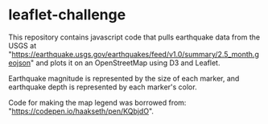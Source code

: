 # leaflet-challenge

This repository contains javascript code that pulls earthquake data from the USGS at "https://earthquake.usgs.gov/earthquakes/feed/v1.0/summary/2.5_month.geojson" and plots it on an OpenStreetMap using D3 and Leaflet.  

Earthquake magnitude is represented by the size of each marker, and earthquake depth is represented by each marker's color.  

Code for making the map legend was borrowed from:  "https://codepen.io/haakseth/pen/KQbjdO".  

